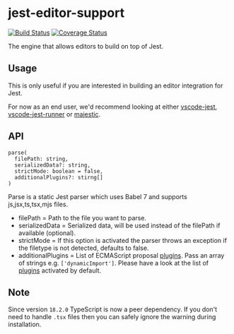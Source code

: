 # jest-editor-support

[![Build Status](https://travis-ci.com/jest-community/jest-editor-support.svg?branch=master)](https://travis-ci.com/jest-community/jest-editor-support) 
[![Coverage Status](https://coveralls.io/repos/github/jest-community/jest-editor-support/badge.svg?branch=master)](https://coveralls.io/github/jest-community/jest-editor-support?branch=master)


The engine that allows editors to build on top of Jest.

## Usage

This is only useful if you are interested in building an editor integration for Jest.

For now as an end user, we'd recommend looking at either [vscode-jest](https://github.com/jest-community/vscode-jest/), [vscode-jest-runner](https://github.com/firsttris/vscode-jest-runner) or [majestic](https://github.com/Raathigesh/majestic/).

## API
```
parse(   
  filePath: string,   
  serializedData?: string,   
  strictMode: boolean = false,   
  additionalPlugins?: stirng[]   
)
```
Parse is a static Jest parser which uses Babel 7 and supports js,jsx,ts,tsx,mjs files.   

- filePath = Path to the file you want to parse.
- serializedData = Serialized data, will be used instead of the filePath if available (optional).
- strictMode = If this option is activated the parser throws an exception if the filetype is not detected, defaults to false.
- additionalPlugins = List of ECMAScript proposal [plugins](https://babeljs.io/docs/en/babel-parser#ecmascript-proposals-https-githubcom-babel-proposals). Pass an array of strings e.g. ```['dynamicImport']```. Please have a look at the list of [plugins](https://github.com/jest-community/jest-editor-support/blob/master/src/parsers/babel_parser.js#L174) activated by default.

## Note

Since version `18.2.0` TypeScript is now a peer dependency. If you don't need to handle `.tsx` files then you can safely ignore the warning during installation.
